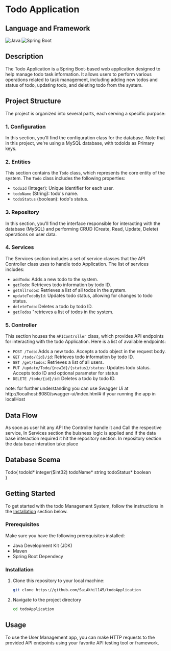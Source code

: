 # Todo Application
## Language and Framework

![Java](https://img.shields.io/badge/Language-Java-green)
![Spring Boot](https://img.shields.io/badge/Framework-Spring%20Boot-brightgreen)

## Description

The Todo Application is a Spring Boot-based web application designed to help manage todo task information. It allows users to perform various operations related to task management, including adding new todos and status of todo, updating todo, and deleting todo from the system.

## Project Structure

The project is organized into several parts, each serving a specific purpose:

### 1. Configuration

In this section, you'll find the configuration class for the database. Note that in this project, we're using a MySQL database, with todoIds as Primary keys.

### 2. Entities

This section contains the `Todo` class, which represents the core entity of the system. The `Todo` class includes the following properties:

- `todoId` (Integer): Unique identifier for each user.
- `todoName` (String): todo's name.
- `todoStatus` (boolean): todo's status.


### 3. Repository

In this section, you'll find the interface responsible for interacting with the database (MySQL) and performing CRUD (Create, Read, Update, Delete) operations on user data.

### 4. Services

The Services section includes a set of service classes that the API Controller class uses to handle todo Application. The list of services includes:

- `addTodo`: Adds a new todo to the system.
- `getTodo`: Retrieves todo information by todo ID.
- `getAllTodos`: Retrieves a list of all todos in the system.
- `updateTodoById`: Updates todo status, allowing for changes to todo status.
- `deleteTodo`: Deletes a todo by todo ID.
- `getTodos` "retrieves a list of todos in the system.

### 5. Controller

This section houses the `APIController` class, which provides API endpoints for interacting with the todo Application. Here is a list of available endpoints:

- `POST /Todo`: Adds a new todo. Accepts a todo object in the request body.
- `GET /todo/{id}/id`: Retrieves todo information by todo ID.
- `GET /get/todos`: Retrieves a list of all users.
- `PUT /update/Todo/{newId}/{status}/status`: Updates todo status. Accepts todo ID and optional parameter for status 
- `DELETE /todo/{id}/id`: Deletes a todo by todo ID.

note: for further understanding you can use Swagger Ui at http://localhost:8080/swagger-ui/index.html# if your running the app in localHost
## Data Flow
As soon as user hit any API the Controller handle it and Call the respective service, In Services section the buisness logic is applied and if the data base interaction required it hit the repository section. In repository section the data base interation take place

## Database Scema
Todo{
todoId*	integer($int32)
todoName*	string
todoStatus*     boolean     
}

## Getting Started

To get started with the todo Management System, follow the instructions in the [Installation](#installation) section below.

### Prerequisites

Make sure you have the following prerequisites installed:

- Java Development Kit (JDK)
- Maven
- Spring Boot Dependecy

### Installation

1. Clone this repository to your local machine:

   ```bash
   git clone https://github.com/SaiAkhil145/todoApplication
   
2. Navigate to the project directory

    ```bash
    cd todoApplication

## Usage

To use the User Management app, you can make HTTP requests to the provided API endpoints using your favorite API testing tool or framework.
